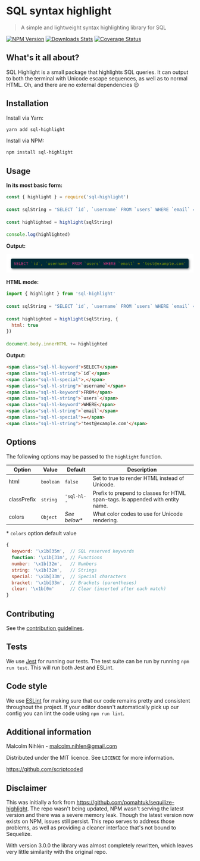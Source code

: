 # SQL syntax highlight
> A simple and lightweight syntax highlighting library for SQL

[![NPM Version][npm-image]][npm-url]
[![Downloads Stats][npm-downloads]][npm-url]
[![Coverage Status][coveralls-image]](coveralls-url)

## What's it all about?
SQL Highlight is a small package that highlights SQL queries. It can output to
both the terminal with Unicode escape sequences, as well as to normal HTML. Oh,
and there are no external dependencies 😉

## Installation

Install via Yarn:
```bash
yarn add sql-highlight
```
Install via NPM:
```bash
npm install sql-highlight
```

## Usage

**In its most basic form:**
```js
const { highlight } = require('sql-highlight')

const sqlString = "SELECT `id`, `username` FROM `users` WHERE `email` = 'test@example.com'"

const highlighted = highlight(sqlString)

console.log(highlighted)
```

**Output:**

![Screenshot](screenshot.png)

**HTML mode:**

```js
import { highlight } from 'sql-highlight'

const sqlString = "SELECT `id`, `username` FROM `users` WHERE `email` = 'test@example.com'"

const highlighted = highlight(sqlString, {
  html: true
})

document.body.innerHTML += highlighted
```

**Output:**
```html
<span class="sql-hl-keyword">SELECT</span>
<span class="sql-hl-string">`id`</span>
<span class="sql-hl-special">,</span>
<span class="sql-hl-string">`username`</span>
<span class="sql-hl-keyword">FROM</span>
<span class="sql-hl-string">`users`</span>
<span class="sql-hl-keyword">WHERE</span>
<span class="sql-hl-string">`email`</span>
<span class="sql-hl-special">=</span>
<span class="sql-hl-string">'test@example.com'</span>
```

## Options
The following options may be passed to the `highlight` function.

| Option | Value | Default | Description |
| --- | --- | --- | --- |
| html | `boolean` | `false` | Set to true to render HTML instead of Unicode.
| classPrefix | `string` | `'sql-hl-'` | Prefix to prepend to classes for HTML span-tags. Is appended with entity name.
| colors | `Object` | _See below_* | What color codes to use for Unicode rendering.

\* `colors` option default value
```js
{
  keyword: '\x1b[35m',  // SQL reserved keywords
  function: '\x1b[31m', // Functions
  number: '\x1b[32m',   // Numbers
  string: '\x1b[32m',   // Strings
  special: '\x1b[33m',  // Special characters
  bracket: '\x1b[33m',  // Brackets (parentheses)
  clear: '\x1b[0m'      // Clear (inserted after each match)
}
```

## Contributing

See the [contribution guidelines](CONTRIBUTING.md).

## Tests

We use [Jest](https://jestjs.io/) for running our tests. The test suite can be run by running `npm run test`. This will run both Jest and ESLint.

## Code style

We use [ESLint](https://eslint.org/) for making sure that our code remains pretty and consistent throughout the project. If your editor doesn't automatically pick up our config you can lint the code using `npm run lint`.

## Additional information

Malcolm Nihlén - malcolm.nihlen@gmail.com

Distributed under the MIT licence. See `LICENCE` for more information.

https://github.com/scriptcoded

## Disclaimer
This was initially a fork from https://github.com/pomahtuk/sequilize-highlight.
The repo wasn't being updated, NPM wasn't serving the latest version and there
was a severe memory leak. Though the latest version now exists on NPM, issues
still persist. This repo serves to address those problems, as well as providing
a cleaner interface that's not bound to Sequelize.

With version 3.0.0 the library was almost completely rewritten, which leaves
very little similarity with the original repo.

[npm-image]: https://img.shields.io/npm/v/sql-highlight.svg
[npm-url]: https://npmjs.org/package/sql-highlight
[npm-downloads]: https://img.shields.io/npm/dm/sql-highlight.svg
[coveralls-image]: https://coveralls.io/repos/github/scriptcoded/sql-highlight/badge.svg
[coveralls-url]: https://coveralls.io/github/scriptcoded/sql-highlight
